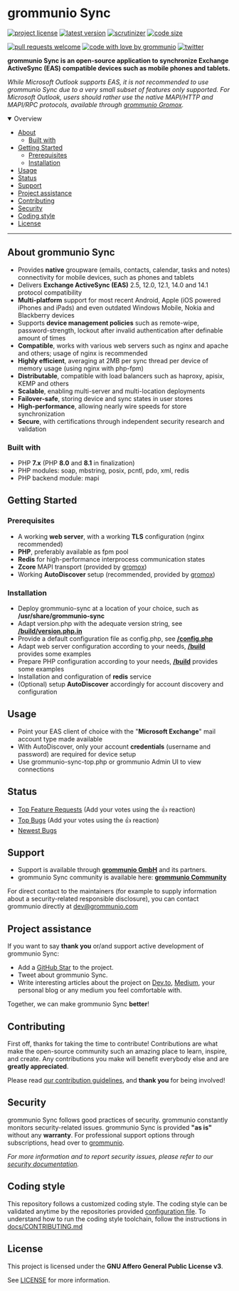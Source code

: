 # grommunio Sync

[![project license](https://img.shields.io/github/license/grommunio/grommunio-sync.svg)](LICENSE)
[![latest version](https://shields.io/github/v/tag/grommunio/grommunio-sync)](https://github.com/grommunio/grommunio-sync/tags)
[![scrutinizer](https://img.shields.io/scrutinizer/build/g/grommunio/grommunio-sync)](https://scrutinizer-ci.com/g/grommunio/grommunio-sync/)
[![code size](https://img.shields.io/github/languages/code-size/grommunio/grommunio-sync)](https://github.com/grommunio/grommunio-sync)

[![pull requests welcome](https://img.shields.io/badge/PRs-welcome-ff69b4.svg)](https://github.com/grommunio/grommunio-sync/issues?q=is%3Aissue+is%3Aopen+label%3A%22help+wanted%22)
[![code with love by grommunio](https://img.shields.io/badge/%3C%2F%3E%20with%20%E2%99%A5%20by-grommunio-ff1414.svg)](https://grommunio.com)
[![twitter](https://img.shields.io/twitter/follow/grommunio?style=social)](https://twitter.com/grommunio)

**grommunio Sync is an open-source application to synchronize Exchange ActiveSync (EAS) compatible devices such as mobile phones and tablets.**

_While Microsoft Outlook supports EAS, it is not recommended to use grommunio Sync due to a very small subset of features only supported. For Microsoft Outlook, users should rather use the native MAPI/HTTP and MAPI/RPC protocols, available through [grommunio Gromox](https://github.com/grommunio/gromox)._

<details open="open">
<summary>Overview</summary>

- [About](#about)
  - [Built with](#built-with)
- [Getting Started](#getting-started)
  - [Prerequisites](#prerequisites)
  - [Installation](#installation)
- [Usage](#usage)
- [Status](#status)
- [Support](#support)
- [Project assistance](#project-assistance)
- [Contributing](#contributing)
- [Security](#security)
- [Coding style](#coding-style)
- [License](#license)

</details>

---

## About grommunio Sync

- Provides **native** groupware (emails, contacts, calendar, tasks and notes) connectivity for mobile devices, such as phones and tablets
- Delivers **Exchange ActiveSync (EAS)** 2.5, 12.0, 12.1, 14.0 and 14.1 protocol compatibility
- **Multi-platform** support for most recent Android, Apple (iOS powered iPhones and iPads) and even outdated Windows Mobile, Nokia and Blackberry devices
- Supports **device management policies** such as remote-wipe, password-strength, lockout after invalid authentication after definable amount of times
- **Compatible**, works with various web servers such as nginx and apache and others; usage of nginx is recommended
- **Highly efficient**, averaging at 2MB per sync thread per device of memory usage (using nginx with php-fpm)
- **Distributable**, compatible with load balancers such as haproxy, apisix, KEMP and others
- **Scalable**, enabling multi-server and multi-location deployments
- **Failover-safe**, storing device and sync states in user stores
- **High-performance**, allowing nearly wire speeds for store synchronization
- **Secure**, with certifications through independent security research and validation

### Built with

- PHP **7.x** (PHP **8.0** and **8.1** in finalization)
- PHP modules: soap, mbstring, posix, pcntl, pdo, xml, redis
- PHP backend module: mapi

## Getting Started

### Prerequisites

- A working **web server**, with a working **TLS** configuration (nginx recommended)
- **PHP**, preferably available as fpm pool
- **Redis** for high-performance interprocess communication states
- **Zcore** MAPI transport (provided by [gromox](https://github.com/grommunio/gromox))
- Working **AutoDiscover** setup (recommended, provided by [gromox](https://github.com/grommunio/gromox))

### Installation

- Deploy grommunio-sync at a location of your choice, such as **/usr/share/grommunio-sync**
- Adapt version.php with the adequate version string, see **[/build/version.php.in](/build/version.php.in)**
- Provide a default configuration file as config.php, see **[/config.php](/config.php)**
- Adapt web server configuration according to your needs, **[/build](/build)** provides some examples
- Prepare PHP configuration according to your needs, **[/build](/build)** provides some examples
- Installation and configuration of **redis** service
- (Optional) setup **AutoDiscover** accordingly for account discovery and configuration

## Usage

- Point your EAS client of choice with the "**Microsoft Exchange**" mail account type made available
- With AutoDiscover, only your account **credentials** (username and password) are required for device setup
- Use grommunio-sync-top.php or grommunio Admin UI to view connections

## Status

- [Top Feature Requests](https://github.com/grommunio/grommunio-sync/issues?q=label%3Aenhancement+is%3Aopen+sort%3Areactions-%2B1-desc) (Add your votes using the 👍 reaction)
- [Top Bugs](https://github.com/grommunio/grommunio-sync/issues?q=is%3Aissue+is%3Aopen+label%3Abug+sort%3Areactions-%2B1-desc) (Add your votes using the 👍 reaction)
- [Newest Bugs](https://github.com/grommunio/grommunio-sync/issues?q=is%3Aopen+is%3Aissue+label%3Abug)

## Support

- Support is available through **[grommunio GmbH](https://grommunio.com)** and its partners.
- grommunio Sync community is available here: **[grommunio Community](https://community.grommunio.com)**

For direct contact to the maintainers (for example to supply information about a security-related responsible disclosure), you can contact grommunio directly at [dev@grommunio.com](mailto:dev@grommunio.com)

## Project assistance

If you want to say **thank you** or/and support active development of grommunio Sync:

- Add a [GitHub Star](https://github.com/grommunio/grommunio-sync) to the project.
- Tweet about grommunio Sync.
- Write interesting articles about the project on [Dev.to](https://dev.to/), [Medium](https://medium.com/), your personal blog or any medium you feel comfortable with.

Together, we can make grommunio Sync **better**!

## Contributing

First off, thanks for taking the time to contribute! Contributions are what make the open-source community such an amazing place to learn, inspire, and create. Any contributions you make will benefit everybody else and are **greatly appreciated**.

Please read [our contribution guidelines](docs/CONTRIBUTING.md), and **thank you** for being involved!

## Security

grommunio Sync follows good practices of security. grommunio constantly monitors security-related issues.
grommunio Sync is provided **"as is"** without any **warranty**. For professional support options through subscriptions, head over to [grommunio](https://grommunio.com).

_For more information and to report security issues, please refer to our [security documentation](docs/SECURITY.md)._

## Coding style

This repository follows a customized coding style. The coding style can be validated anytime by the repositories provided [configuration file](.phpcs). To understand how to run the coding style toolchain, follow the instructions in [docs/CONTRIBUTING.md](docs/CONTRIBUTING.md)

## License

This project is licensed under the **GNU Affero General Public License v3**.

See [LICENSE](LICENSE) for more information.
